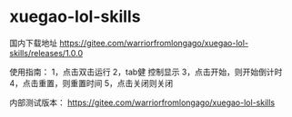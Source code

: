 # xuegao-lol-skills

国内下载地址
https://gitee.com/warriorfromlongago/xuegao-lol-skills/releases/1.0.0

使用指南：
1，点击双击运行
2，tab健 控制显示
3，点击开始，则开始倒计时
4，点击重置，则重置时间
5，点击关闭则关闭

内部测试版本：
https://gitee.com/warriorfromlongago/xuegao-lol-skills